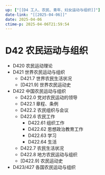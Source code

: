```yaml
---
up: ["[[D4 工人、农民、青年、妇女运动与组织]]"]
date-link: "[[2025-04-06]]"
date: 2025-04-06
ctime-p: 2025-04-06T21:59:54
---
```


# D42 农民运动与组织

- D420 农民运动理论
- D421 世界农民运动与组织
	- D421.7 世界农民生活状况
	- [D421.9] 世界农民运动史
- D422 中国农民运动与组织
	- D422.0 党对农民运动的领导
	- D422.1 章程、条例
	- D422.2 农民组织与会议
	- D422.6 农民工作
		- D422.61 组织工作
		- D422.62 思想政治教育工作
		- D422.63 学习
		- D422.64 生活
	- D422.7 农民生活状况
	- D422.8 地方农民运动与组织
	- [D422.9] 农民运动史
- D423/427 各国农民运动与组织
